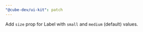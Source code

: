 ```yaml
---
"@cube-dev/ui-kit": patch
---
```


Add `size` prop for Label with `small` and `medium` (default) values.
